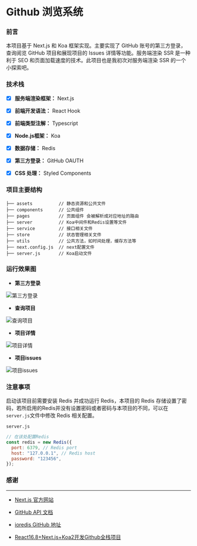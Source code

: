 # Github 浏览系统

### 前言

本项目基于 Next.js 和 Koa 框架实现。主要实现了 GitHub 账号的第三方登录，查询阅览 GitHub 项目和展现项目的 Issues 详情等功能。服务端渲染 SSR 是一种利于 SEO 和页面加载速度的技术。此项目也是我初次对服务端渲染 SSR 的一个小探索吧。





### 技术栈

- [x] **服务端渲染框架：** Next.js
- [x] **前端开发语法：** React Hook
- [x] **前端类型注解：** Typescript
- [x] **Node.js框架：** Koa
- [x] **数据存储：** Redis
- [x] **第三方登录：** GitHub OAUTH
- [x] **CSS 处理：** Styled Components





### 项目主要结构

```
├── assets          // 静态资源和公共文件
├── components      // 公共组件
├── pages           // 页面组件 会被解析成对应地址的路由
├── server          // Koa中间件和Redis设置等文件
├── service         // 接口相关文件
├── store           // 状态管理相关文件
├── utils           // 公共方法，如时间处理，缓存方法等
├── next.config.js  // next配置文件
├── server.js       // Koa启动文件
```





### 运行效果图

* **第三方登录**

![第三方登录](https:/github.com/DarkerBo/next-github-koa/blob/master/readmeImages/GitHub第三方登录.gif)

* **查询项目**

![查询项目](https:/github.com/DarkerBo/next-github-koa/blob/master/readmeImages/查询项目.gif)

* **项目详情**

![项目详情](https:/github.com/DarkerBo/next-github-koa/blob/master/readmeImages/项目详情.gif)

* **项目issues**

![项目issues](https://github.com/DarkerBo/next-github-koa/blob/master/readmeImages/项目issues.gif)





### 注意事项

启动该项目前需要安装 Redis 并成功运行 Redis，本项目的 Redis 存储设置了密码，若所启用的Redis并没有设置密码或者密码与本项目的不同，可以在`server.js`文件中修改 Redis 相关配置。

`server.js`

~~~js
// 在该处配置Redis
const redis = new Redis({
  port: 6379, // Redis port
  host: "127.0.0.1", // Redis host
  password: "123456",
});
~~~





### 感谢

***

* [Next.js 官方网站](https://nextjs.org/)

* [GitHub API 文档](https://developer.github.com/)

* [ioredis GitHub 地址](https://github.com/luin/ioredis)

* [React16.8+Next.js+Koa2开发Github全栈项目](https://coding.imooc.com/class/334.html)





